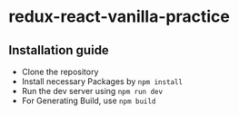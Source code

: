 # redux-react-vanilla-practice

## Installation guide
- Clone the repository
- Install necessary Packages by `npm install` 
- Run the dev server using `npm run dev`
- For Generating Build, use `npm build` 
